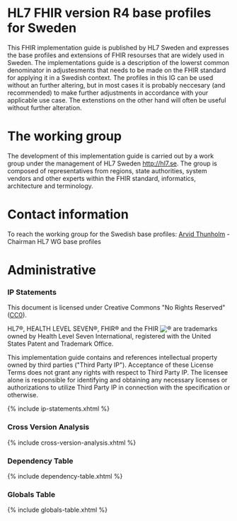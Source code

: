 # HL7 FHIR version R4 base profiles for Sweden
This FHIR implementation guide is published by HL7 Sweden and expresses the base profiles and extensions of FHIR resourses that are widely used in Sweden. The implementations guide is a description of the lowerst common denominator in adjustesments that needs to be made on the FHIR standard for applying it in a Swedish context. The profiles in this IG can be used without an further altering, but in most cases it is probably neccesary (and recommended) to make further adjustments in accordance with your applicable use case.
The extenstions on the other hand will often be useful without further alteration.

<!---
Denna implementationsguide publiceras av HL7 Sverige och samlar de grundläggande profileringar och utökningar av FHIR resurser som har bred användning i Sverige. I guiden beskrivs minsta gemensamma nämnare i förändingar som behöver göras på FHIR standarden för tillämpning i ett svenskt sammanhang. Profilerna kan användas utan vidare förändingar men det är antagligen nödvändigt (och rekommenderat) att anpassa dessa genom ytterligare profilering för att bättre passa tänkt användning.
Utökningarna (extensions) kan däremot ofta vara lämpliga att nyttja utan vidare förädling.
-->
# The working group
The development of this implementation guide is carried out by a work group under the management of HL7 Sweden <http://hl7.se>. The group is composed of representatives from regions, state authorities, system vendors and other experts within the FHIR standard, informatics, architecture and terminology.

<!---
Framtagandet av dessa basprofiler och utökningar genomförs av en arbetsgrupp under HL7 Sverige <http://hl7.se>. Gruppen består av representanter från regioner, myndigheter, systemleverantörer samt andra experter inom FHIR, informatik, arkitektur, terminologi etc.
-->

# Contact information
To reach the working group for the Swedish base profiles: 
[Arvid Thunholm](mailto:arvid.thunholm@gmail.com) - Chairman HL7 WG base profiles

<!---
För att komma i kontakt med gruppen som arbetar med FHIR basprofiler:
[Arvid Thunholm](mailto:arvid.thunholm@gmail.com) - Ordförande HL7 basprofiler
-->

# Administrative

### IP Statements

This document is licensed under Creative Commons "No Rights Reserved" ([CC0](https://creativecommons.org/publicdomain/zero/1.0/)).

HL7®, HEALTH LEVEL SEVEN®, FHIR® and the FHIR <img src="icon-fhir-16.png" style="float: none; margin: 0px; padding: 0px; vertical-align: bottom"/>&reg; are trademarks owned by Health Level Seven International, registered with the United States Patent and Trademark Office.

This implementation guide contains and references intellectual property owned by third parties ("Third Party IP"). Acceptance of these License Terms does not grant any rights with respect to Third Party IP. The licensee alone is responsible for identifying and obtaining any necessary licenses or authorizations to utilize Third Party IP in connection with the specification or otherwise.

{% include ip-statements.xhtml %}

### Cross Version Analysis

{% include cross-version-analysis.xhtml %}

### Dependency Table

{% include dependency-table.xhtml %}

### Globals Table

{% include globals-table.xhtml %}